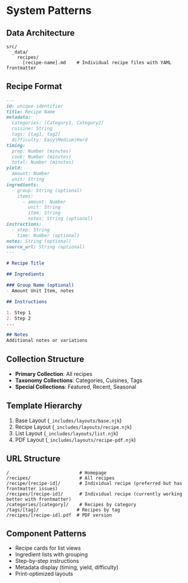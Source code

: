 # System Patterns

## Data Architecture
```
src/
  _data/
    recipes/
      [recipe-name].md    # Individual recipe files with YAML frontmatter
```

## Recipe Format
```markdown
---
id: unique-identifier
title: Recipe Name
metadata:
  categories: [Category1, Category2]
  cuisine: String
  tags: [tag1, tag2]
  difficulty: Easy|Medium|Hard
timing:
  prep: Number (minutes)
  cook: Number (minutes)
  total: Number (minutes)
yield:
  amount: Number
  unit: String
ingredients:
  - group: String (optional)
    items:
      - amount: Number
        unit: String
        item: String
        notes: String (optional)
instructions:
  - step: String
    time: Number (optional)
notes: String (optional)
source_url: String (optional)
---

# Recipe Title

## Ingredients

### Group Name (optional)
- Amount Unit Item, notes

## Instructions

1. Step 1
2. Step 2
...

## Notes
Additional notes or variations
```

## Collection Structure
- **Primary Collection**: All recipes
- **Taxonomy Collections**: Categories, Cuisines, Tags
- **Special Collections**: Featured, Recent, Seasonal

## Template Hierarchy
1. Base Layout (`_includes/layouts/base.njk`)
2. Recipe Layout (`_includes/layouts/recipe.njk`)
3. List Layout (`_includes/layouts/list.njk`)
4. PDF Layout (`_includes/layouts/recipe-pdf.njk`)

## URL Structure
```
/                          # Homepage
/recipes/                  # All recipes
/recipe/[recipe-id]/       # Individual recipe (preferred but has frontmatter issues)
/recipes/[recipe-id]/      # Individual recipe (currently working better with frontmatter)
/categories/[category]/    # Recipes by category
/tags/[tag]/              # Recipes by tag
/recipes/[recipe-id].pdf  # PDF version
```

## Component Patterns
- Recipe cards for list views
- Ingredient lists with grouping
- Step-by-step instructions
- Metadata display (timing, yield, difficulty)
- Print-optimized layouts 